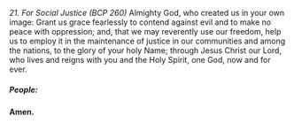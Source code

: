 _21. For Social Justice (BCP 260)_
Almighty God, who created us in your own image: Grant us grace fearlessly to contend against evil and to make no peace with oppression; and, that we may reverently use our freedom, help us to employ it in the maintenance of justice in our communities and among the nations, to the glory of your holy Name; through Jesus Christ our Lord, who lives and reigns with you and the Holy Spirit, one God, now and for ever.

##### **People:**
**Amen.**

